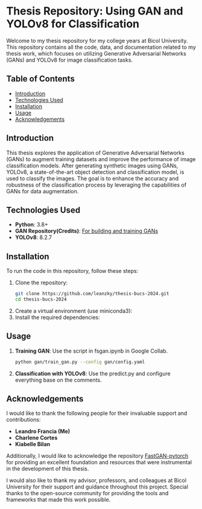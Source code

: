# Thesis Repository: Using GAN and YOLOv8 for Classification

Welcome to my thesis repository for my college years at Bicol University. This repository contains all the code, data, and documentation related to my thesis work, which focuses on utilizing Generative Adversarial Networks (GANs) and YOLOv8 for image classification tasks.

## Table of Contents

- [Introduction](#introduction)
- [Technologies Used](#technologies-used)
- [Installation](#installation)
- [Usage](#usage)
- [Acknowledgements](#acknowledgements)

## Introduction

This thesis explores the application of Generative Adversarial Networks (GANs) to augment training datasets and improve the performance of image classification models. After generating synthetic images using GANs, YOLOv8, a state-of-the-art object detection and classification model, is used to classify the images. The goal is to enhance the accuracy and robustness of the classification process by leveraging the capabilities of GANs for data augmentation.

## Technologies Used

- **Python**: 3.8+
- **GAN Repository(Credits)**: [For building and training GANs](https://github.com/odegeasslbc/FastGAN-pytorch.git)
- **YOLOv8**: 8.2.7

## Installation

To run the code in this repository, follow these steps:

1. Clone the repository:
    ```sh
    git clone https://github.com/leanzky/thesis-bucs-2024.git
    cd thesis-bucs-2024
    ```
2. Create a virtual environment (use miniconda3):
3. Install the required dependencies:

## Usage

1. **Training GAN**: Use the script in fsgan.ipynb in Google Collab.

    ```sh
    python gan/train_gan.py --config gan/config.yaml
    ```
2. **Classification with YOLOv8**: Use the predict.py and configure everything base on the comments.

## Acknowledgements

I would like to thank the following people for their invaluable support and contributions:

- **Leandro Francia (Me)**
- **Charlene Cortes**
- **Kiabelle Bilan**

Additionally, I would like to acknowledge the repository [FastGAN-pytorch](https://github.com/odegeasslbc/FastGAN-pytorch?tab=readme-ov-file) for providing an excellent foundation and resources that were instrumental in the development of this thesis.

I would also like to thank my advisor, professors, and colleagues at Bicol University for their support and guidance throughout this project. Special thanks to the open-source community for providing the tools and frameworks that made this work possible.

